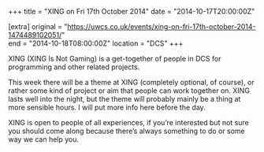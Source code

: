 +++
title = "XING on Fri 17th October 2014"
date = "2014-10-17T20:00:00Z"

[extra]
original = "https://uwcs.co.uk/events/xing-on-fri-17th-october-2014-1474489102051/"    
end = "2014-10-18T08:00:00Z"
location = "DCS"
+++

XING (XING Is Not Gaming) is a get-together of people in DCS for programming and other related projects.

This week there will be a theme at XING (completely optional, of course), or rather some kind of project or aim that people can work together on. XING lasts well into the night, but the theme will probably mainly be a thing at more sensible hours. I will put more info here before the day.

XING is open to people of all experiences, if you’re interested but not sure you should come along because there’s always something to do or some way we can help you.

